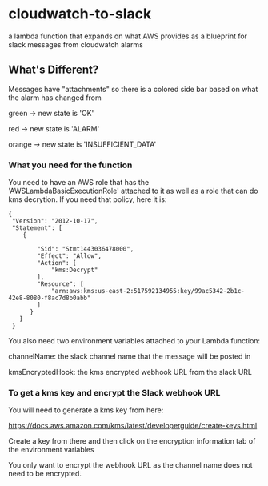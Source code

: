 # cloudwatch-to-slack
a lambda function that expands on what AWS provides as a blueprint
for slack messages from cloudwatch alarms

## What's Different?
Messages have "attachments" so there is a colored side bar based on what
the alarm has changed from 

green -> new state is 'OK'

red -> new state is 'ALARM'

orange -> new state is 'INSUFFICIENT_DATA'

### What you need for the function
You need to have an AWS role that has the 
'AWSLambdaBasicExecutionRole' attached to it as well as 
a role that can do kms decrytion. If you need that policy,
here it is:

    {    
     "Version": "2012-10-17",
     "Statement": [
        {
        
            "Sid": "Stmt1443036478000",
            "Effect": "Allow",
            "Action": [
                "kms:Decrypt"
            ],
            "Resource": [
                "arn:aws:kms:us-east-2:517592134955:key/99ac5342-2b1c-42e8-8080-f8ac7d8b0abb"
            ]
          }
       ]   
     }

You also need two environment variables attached to your Lambda function:

channelName: the slack channel name that the message will be posted in

kmsEncryptedHook: the kms encrypted webhook URL from the slack URL

### To get a kms key and encrypt the Slack webhook URL
You will need to generate a kms key from here:

https://docs.aws.amazon.com/kms/latest/developerguide/create-keys.html

Create a key from there and then click on the encryption information tab of the environment variables

You only want to encrypt the webhook URL as the channel name does not need to be encrypted.
